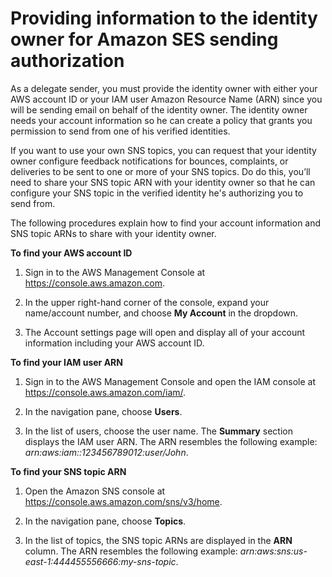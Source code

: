 # Providing information to the identity owner for Amazon SES sending authorization<a name="sending-authorization-delegate-sender-tasks-information"></a>

As a delegate sender, you must provide the identity owner with either your AWS account ID or your IAM user Amazon Resource Name \(ARN\) since you will be sending email on behalf of the identity owner\. The identity owner needs your account information so he can create a policy that grants you permission to send from one of his verified identities\.

If you want to use your own SNS topics, you can request that your identity owner configure feedback notifications for bounces, complaints, or deliveries to be sent to one or more of your SNS topics\. Do do this, you’ll need to share your SNS topic ARN with your identity owner so that he can configure your SNS topic in the verified identity he's authorizing you to send from\.

The following procedures explain how to find your account information and SNS topic ARNs to share with your identity owner\.

**To find your AWS account ID**

1. Sign in to the AWS Management Console at [https://console\.aws\.amazon\.com](https://console.aws.amazon.com)\.

1. In the upper right\-hand corner of the console, expand your name/account number, and choose **My Account** in the dropdown\.

1. The Account settings page will open and display all of your account information including your AWS account ID\.

**To find your IAM user ARN**

1. Sign in to the AWS Management Console and open the IAM console at [https://console\.aws\.amazon\.com/iam/](https://console.aws.amazon.com/iam/)\.

1. In the navigation pane, choose **Users**\.

1. In the list of users, choose the user name\. The **Summary** section displays the IAM user ARN\. The ARN resembles the following example: *arn:aws:iam::123456789012:user/John*\.

**To find your SNS topic ARN**

1. Open the Amazon SNS console at [https://console\.aws\.amazon\.com/sns/v3/home](https://console.aws.amazon.com/sns/v3/home)\.

1. In the navigation pane, choose **Topics**\.

1. In the list of topics, the SNS topic ARNs are displayed in the **ARN** column\. The ARN resembles the following example: *arn:aws:sns:us\-east\-1:444455556666:my\-sns\-topic*\.